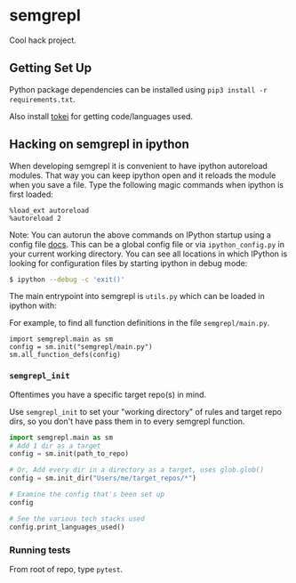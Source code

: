 # semgrepl

Cool hack project.

## Getting Set Up

Python package dependencies can be installed using
`pip3 install -r requirements.txt`.

Also install [tokei](https://github.com/XAMPPRocky/tokei) for getting
code/languages used.

## Hacking on semgrepl in ipython

When developing semgrepl it is convenient to have ipython autoreload modules.
That way you can keep ipython open and it reloads the module when you save a
file. Type the following magic commands when ipython is first loaded:

```
%load_ext autoreload
%autoreload 2
```

Note: You can autorun the above commands on IPython startup using a config file
[docs](https://ipython.readthedocs.io/en/stable/config/intro.html). This can be
a global config file or via `ipython_config.py` in your current working
directory. You can see all locations in which IPython is looking for configuration files by starting ipython in debug mode:

~~~bash
$ ipython --debug -c 'exit()'
~~~

The main entrypoint into semgrepl is `utils.py` which can be loaded in ipython
with:


For example, to find all function definitions in the file `semgrepl/main.py`.
```
import semgrepl.main as sm
config = sm.init("semgrepl/main.py")
sm.all_function_defs(config)
```

### `semgrepl_init`

Oftentimes you have a specific target repo(s) in mind.

Use `semgrepl_init` to set your "working directory" of rules and target repo dirs, so you don't have pass them in to every semgrepl function.

~~~python
import semgrepl.main as sm
# Add 1 dir as a target
config = sm.init(path_to_repo)

# Or, Add every dir in a directory as a target, uses glob.glob()
config = sm.init_dir("Users/me/target_repos/*")

# Examine the config that's been set up
config

# See the various tech stacks used
config.print_languages_used()
~~~

### Running tests

From root of repo, type `pytest`.
